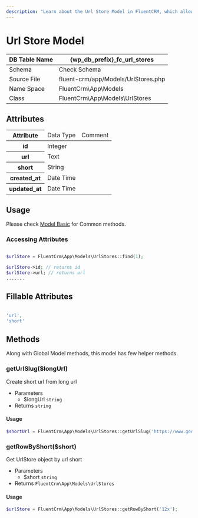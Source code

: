 ```yaml
---
description: "Learn about the Url Store Model in FluentCRM, which allows you to store and manage URLs for campaigns and automation"
---
```


# Url Store Model

| DB Table Name | {wp_db_prefix}_fc_url_stores                                                   |
|---------------|--------------------------------------------------------------------------|
| Schema        | <a :href="$withBase('/database/#fc-subscribers-table')">Check Schema</a> |
| Source File   | fluent-crm/app/Models/UrlStores.php                                      |
| Name Space    | FluentCrm\App\Models                                                     |
| Class         | FluentCrm\App\Models\UrlStores                                           |

## Attributes
<table class="nowrap">
   <thead>
      <tr>
         <th>Attribute</th>
         <td>Data Type</td>
         <td>Comment</td>
      </tr>
   </thead>
   <tbody>
      <tr>
         <th>id</th>
         <td>Integer</td>
         <td></td>
      </tr>
      <tr>
         <th>url</th>
         <td>Text</td>
         <td></td>
      </tr>
      <tr>
         <th>short</th>
         <td>String</td>
         <td></td>
      </tr>
      <tr>
         <th>created_at</th>
         <td>Date Time</td>
         <td></td>
      </tr>
      <tr>
         <th>updated_at</th>
         <td>Date Time</td>
         <td></td>
      </tr>
   </tbody>
</table>

## Usage
Please check <a href="/database/models/">Model Basic</a> for Common methods.


### Accessing Attributes

```php 

$urlStore = FluentCrm\App\Models\UrlStores::find(1);

$urlStore->id; // returns id
$urlStore->url; // returns url
.......
```


## Fillable Attributes

```php

'url',
'short'
```


## Methods
Along with Global Model methods, this model has few helper methods.

### getUrlSlug($longUrl)
Create short url from long url

- Parameters
    - $longUrl `string`
- Returns `string`

#### Usage
```php 
$shortUrl = FluentCrm\App\Models\UrlStores::getUrlSlug('https://www.google.com');
```

### getRowByShort($short)
Get UrlStore object by url short

- Parameters
    - $short `string`
- Returns `FluentCrm\App\Models\UrlStores`

#### Usage
```php 
$urlStore = FluentCrm\App\Models\UrlStores::getRowByShort('12x');
```